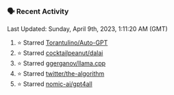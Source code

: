 ### 🗣 Recent Activity

<!--RECENT_ACTIVITY:last_update-->
Last Updated: Sunday, April 9th, 2023, 1:11:20 AM (GMT)
<!--RECENT_ACTIVITY:last_update_end-->
<!--RECENT_ACTIVITY:start-->
1. ⭐ Starred [Torantulino/Auto-GPT](https://github.com/Torantulino/Auto-GPT)
2. ⭐ Starred [cocktailpeanut/dalai](https://github.com/cocktailpeanut/dalai)
3. ⭐ Starred [ggerganov/llama.cpp](https://github.com/ggerganov/llama.cpp)
4. ⭐ Starred [twitter/the-algorithm](https://github.com/twitter/the-algorithm)
5. ⭐ Starred [nomic-ai/gpt4all](https://github.com/nomic-ai/gpt4all)
<!--RECENT_ACTIVITY:end-->
